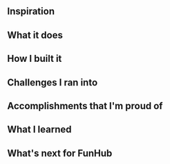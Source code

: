 ## Inspiration

## What it does

## How I built it

## Challenges I ran into

## Accomplishments that I'm proud of

## What I learned

## What's next for FunHub
